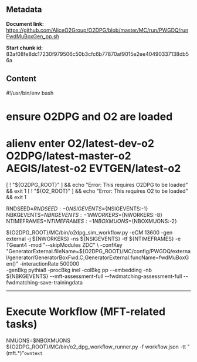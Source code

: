 ## Metadata

**Document link:** https://github.com/AliceO2Group/O2DPG/blob/master/MC/run/PWGDQ/runFwdMuBoxGen_pp.sh

**Start chunk id:** 83af08fe8dc17230f979506c50b3cfc6b77870af9015e2ee40490337138db56a

## Content

#!/usr/bin/env bash

# ensure O2DPG and O2 are loaded
# alienv enter O2/latest-dev-o2 O2DPG/latest-master-o2 AEGIS/latest-o2 EVTGEN/latest-o2
[ ! "${O2DPG_ROOT}" ] && echo "Error: This requires O2DPG to be loaded" && exit 1
[ ! "${O2_ROOT}" ] && echo "Error: This requires O2 to be loaded" && exit 1



RNDSEED=${RNDSEED:-0}
NSIGEVENTS=${NSIGEVENTS:-1}
NBKGEVENTS=${NBKGEVENTS:-1}
NWORKERS=${NWORKERS:-8}
NTIMEFRAMES=${NTIMEFRAMES:-1}
NBOXMUONS=${NBOXMUONS:-2}

${O2DPG_ROOT}/MC/bin/o2dpg_sim_workflow.py -eCM 13600 -gen external -j ${NWORKERS} -ns ${NSIGEVENTS} -tf ${NTIMEFRAMES} -e TGeant4 -mod "--skipModules ZDC" \
	-confKey "GeneratorExternal.fileName=${O2DPG_ROOT}/MC/config/PWGDQ/external/generator/GeneratorBoxFwd.C;GeneratorExternal.funcName=fwdMuBoxGen()" -interactionRate 500000  \
	-genBkg pythia8 -procBkg inel -colBkg pp --embedding -nb ${NBKGEVENTS} --mft-assessment-full --fwdmatching-assessment-full --fwdmatching-save-trainingdata

---

# Execute Workflow (MFT-related tasks)
NMUONS=$NBOXMUONS ${O2DPG_ROOT}/MC/bin/o2_dpg_workflow_runner.py -f workflow.json -tt "(mft.*)"`owntext`